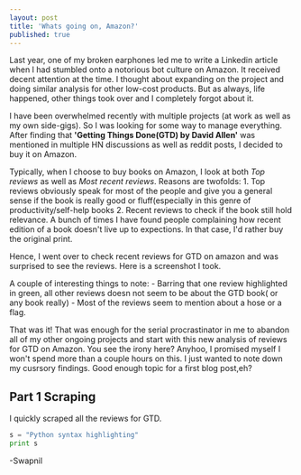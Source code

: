 ```yaml
---
layout: post
title: 'Whats going on, Amazon?'
published: true
---
```


Last year, one of my broken earphones led me to write a Linkedin article when I had stumbled onto a notorious bot culture on Amazon. It received decent attention at the time. I thought about expanding on the project and doing similar analysis for other low-cost products. But as always, life happened, other things took over and I completely forgot about it.

I have been overwhelmed recently with multiple projects (at work as well as my own side-gigs). So I was looking for some way to manage everything. After finding that **'Getting Things Done(GTD) by David Allen'** was mentioned in multiple HN discussions as well as reddit posts, I decided to buy it on Amazon.

Typically, when I choose to buy books on Amazon, I look at both _Top reviews_ as well as _Most recent reviews_. Reasons are twofolds:
	1. Top reviews obviously speak for most of the people and give you a general sense if the book is really good or fluff(especially in this genre of productivity/self-help books
    2. Recent reviews to check if the book still hold relevance. A bunch of times I have found people complaining how recent edition of a book doesn't live up to expections. In that case, I'd rather buy the original print.
    
Hence, I went over to check recent reviews for GTD on amazon and was surprised to see the reviews. Here is a screenshot I took.

A couple of interesting things to note:
	- Barring that one review highlighted in green, all other reviews doesn not seem to be about the GTD book( or any book really)
    - Most of the reviews seem to mention about a hose or a flag.

That was it! That was enough for the serial procrastinator in me to abandon all of my other ongoing projects and start with this new analysis of reviews for GTD on Amazon. You see the irony here? Anyhoo, I promised myself I won't spend more than a couple hours on this. I just wanted to note down my cusrsory findings. Good enough topic for a first blog post,eh?

## Part 1 Scraping
I quickly scraped all the reviews for GTD. 

```python
s = "Python syntax highlighting"
print s
```



















-Swapnil
